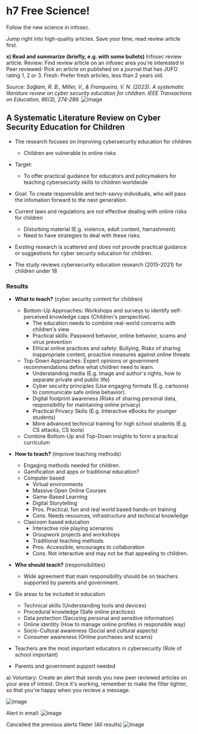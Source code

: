 # h7 Free Science!
Follow the new science in infosec.

Jump right into high-quality articles. Save your time, read review article first.

**x) Read and summarize (briefly, e.g. with some bullets)**
Infosec review article.
Review: Find review article on an infosec area you're interested in
Peer reviewed: Pick an article on published on a journal that has JUFO rating 1, 2 or 3.
Fresh: Prefer fresh articles, less than 2 years old.

Source: _Sağlam, R. B., Miller, V., & Franqueira, V. N. (2023). A systematic literature review on cyber security education for children. IEEE Transactions on Education, 66(3), 274-286._
![image](https://github.com/user-attachments/assets/c6443280-b4c0-4435-b28f-cd39a4ec49fe)


## A Systematic Literature Review on Cyber Security Education for Children

- The research focuses on improving cybersecurity education for children
   - Children are vulnerable to online risks
- Target:
   - To offer practical guidance for educators and policymakers for teaching cybersecurity skills to children worldwide
- Goal: To create respomsible and tech-savvy individuals, who will pass the infomation forward to the next generation.

- Current laws and regulations are not effective dealing with online risks for children
   - Disturbing material (E.g. violence, adult content, harrashment)
   - Need to have strategies to deal with these risks.
- Existing research is scattered and does not provide practical guidance or suggestions for cyber security education for children.
- The study reviews cybersecurity education research (2015-2021) for children under 18

### Results 
- **What to teach?** (cyber security content for children)
   - Bottom-Up Approaches: Workshops and surveys to identify self-perceived knowledge caps (Children's perspective).
      - The education needs to combine real-world concerns with children's view
      - Practical skills: Password behavior, online behavior, scams and virus prevention
      - Ethical online practices and safety: Bullying, Risks of sharing inappropriate content, proactive measures against online threats
   - Top-Down Approaches: Expert opinions or government recommendations define what children need to learn.
      - Understanding media (E.g. Image and author's rights, how to separate private and public life)
      - Cyber security principles (Use engaging formats (E.g. cartoons) to communicate safe online behavior).
      - Digital footprint awareness (Risks of sharing personal data, responsibility for maintaining online privacy)
      - Practical Privacy Skills (E.g. Interactive eBooks for younger students)
      - More advanced technical training for high school students (E.g. CS attacks, CS tools)
   - Combine Bottom-Up and Top-Down insights to form a practical curriculum 
- **How to teach?** (improve teaching methods)
   - Engaging methods needed for children.
   - Gamification and apps or traditional education?
   - Computer based
      - Virtual environments
      - Massive Open Online Courses
      - Game-Based Learning
      - Digital Storytelling
      - Pros. Practical, fun and real world based hands-on training
      - Cons. Needs resources, infrastructure and technical knowledge
   - Clasroom based education
      - Interactive role playing scenarios
      - Groupwork projects and workshops
      - Traditional teaching methods
      - Pros. Accessible, encourages to collaboration
      - Cons. Not interactive and may not be that appealing to children.
- **Who should teach?** (responsibilities)
   - Wide agreement that main responsibility should be on teachers supported by parents and government.
    

- Six areas to be included in education
  - Technical skills (Understanding tools and devices)
  - Procedural knowledge (Safe online practices)
  - Data protection (Securing personal and sensitive information)
  - Online identity (How to manage online profiles in responsible way)
  - Socio-Cultural awareness (Social and cultural aspects)
  - Consumer awareness (Online purchases and scams)
    
 - Teachers are the most important educators in cybersecurity (Role of school important)
 - Parents and government support needed

a) Voluntary: Create an alert that sends you new peer reviewed articles on your area of intrest. Once it's working, remember to make the filter tighter, so that you're happy when you recieve a message.

![image](https://github.com/user-attachments/assets/1712a881-c6b9-4cbd-8f01-1dec168981e1)

Alert in email: 
![image](https://github.com/user-attachments/assets/64ba0306-935e-4f69-9360-18ccbe1298af)

Cancelled the previous alerts fileter (All results)
![image](https://github.com/user-attachments/assets/83e242e5-058a-47c7-90e7-a36fd92e4fb1)


